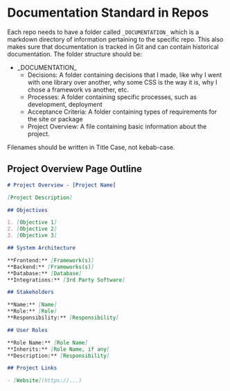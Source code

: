 # Documentation Standard in Repos

Each repo needs to have a folder called `_DOCUMENTATION_` which is a markdown directory of information pertaining to the specific repo. This also makes sure that documentation is tracked in Git and can contain historical documentation. The folder structure should be:

- \_DOCUMENTATION_
  - Decisions: A folder containing decisions that I made, like why I went with one library over another, why some CSS is the way it is, why I chose a framework vs another, etc.
  - Processes: A folder containing specific processes, such as development, deployment
  - Acceptance Criteria: A folder containing types of requirements for the site or package
  - Project Overview: A file containing basic information about the project.

Filenames should be written in Title Case, not kebab-case.

## Project Overview Page Outline

```md
# Project Overview - [Project Name]

[Project Description]

## Objectives

1. [Objective 1]
2. [Objective 2]
3. [Objective 3]

## System Architecture

**Frontend:** [Framework(s)]
**Backend:** [Frameworks(s)]
**Database:** [Database]
**Integrations:** [3rd Party Software]

## Stakeholders

**Name:** [Name]
**Role:** [Role]
**Responsibility:** [Responsibility]

## User Roles

**Role Name:** [Role Name]
**Inherits:** [Role Name, if any]
**Description:** [Responsibility]

## Project Links

- [Website](https://...)
```
